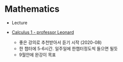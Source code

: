 # Mathematics

- Lecture

- [Calculus 1 - professor Leonard](https://www.youtube.com/watch?v=1EGFSefe5II&list=PLF797E961509B4EB5&index=2)
  - 좋은 강의로 추천받아서 듣기 시작 (2020-08)
  - 한 챕터에 5-6시간. 일주일에 한챕터정도씩 들으면 될듯
  - 9월안에 완강이 목표


